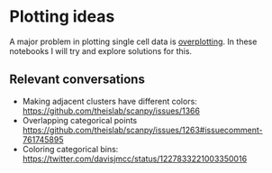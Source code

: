 # Plotting ideas

A major problem in plotting single cell data is [overplotting](https://datashader.org/user_guide/Plotting_Pitfalls.html#). In these notebooks I will try and explore solutions for this.

## Relevant conversations

* Making adjacent clusters have different colors: https://github.com/theislab/scanpy/issues/1366
* Overlapping categorical points https://github.com/theislab/scanpy/issues/1263#issuecomment-761745895
* Coloring categorical bins: https://twitter.com/davisjmcc/status/1227833221003350016
